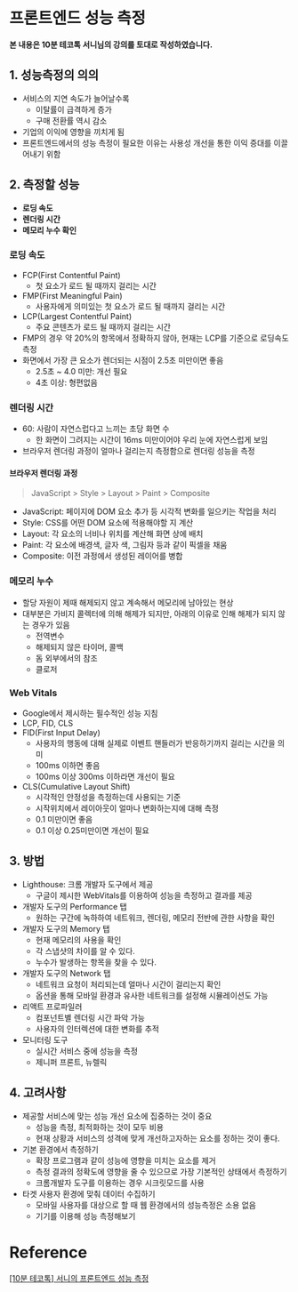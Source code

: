 

# 프론트엔드 성능 측정

**본 내용은 10분 테코톡 서니님의 강의를 토대로 작성하였습니다.**



## 1. 성능측정의 의의

* 서비스의 지연 속도가 늘어날수록
  * 이탈률이 급격하게 증가
  * 구매 전환률 역시 감소
* 기업의 이익에 영향을 끼치게 됨
* 프론트엔드에서의 성능 측정이 필요한 이유는 사용성 개선을 통한 이익 증대를 이끌어내기 위함



## 2. 측정할 성능

* **로딩 속도**
* **렌더링 시간**
* **메모리 누수 확인**



### 로딩 속도

* FCP(First Contentful Paint)
  * 첫 요소가 로드 될 때까지 걸리는 시간
* FMP(First Meaningful Pain)
  * 사용자에게 의미있는 첫 요소가 로드 될 때까지 걸리는 시간
* LCP(Largest Contentful Paint)
  * 주요 콘텐츠가 로드 될 때까지 걸리는 시간
* FMP의 경우 약 20%의 항목에서 정확하지 않아, 현재는 LCP를 기준으로 로딩속도 측정
* 화면에서 가장 큰 요소가 렌더되는 시점이 2.5초 미만이면 좋음
  * 2.5초 ~ 4.0 미만: 개선 필요
  * 4초 이상: 형편없음



### 렌더링 시간

* 60: 사람이 자연스럽다고 느끼는 초당 화면 수
  * 한 화면이 그려지는 시간이 16ms 미만이어야 우리 눈에 자연스럽게 보임
* 브라우저 렌더링 과정이 얼마나 걸리는지 측정함으로 렌더링 성능을 측정



#### 브라우저 렌더링 과정

> JavaScript > Style > Layout > Paint > Composite

* JavaScript: 페이지에 DOM 요소 추가 등 시각적 변화를 일으키는 작업을 처리
* Style: CSS를 어떤 DOM 요소에 적용해야할 지 계산
* Layout: 각 요소의 너비나 위치를 계산해 화면 상에 배치
* Paint: 각 요소에 배경색, 글자 색, 그림자 등과 같이 픽셀을 채움
* Composite: 이전 과정에서 생성된 레이어를 병합



### 메모리 누수

* 할당 자원이 제때 해제되지 않고 계속해서 메모리에 남아있는 현상
* 대부분은 가비지 콜렉터에 의해 해제가 되지만, 아래의 이유로 인해 해제가 되지 않는 경우가 있음
  * 전역변수
  * 해제되지 않은 타이머, 콜백
  * 돔 외부에서의 참조
  * 클로저



### Web Vitals

* Google에서 제시하는 필수적인 성능 지침
* LCP, FID, CLS
* FID(First Input Delay)
  * 사용자의 행동에 대해 실제로 이벤트 핸들러가 반응하기까지 걸리는 시간을 의미
  * 100ms 이하면 좋음
  * 100ms 이상 300ms 이하라면 개선이 필요
* CLS(Cumulative Layout Shift)
  * 시각적인 안정성을 측정하는데 사용되는 기준
  * 시작위치에서 레이아웃이 얼마나 변화하는지에 대해 측정
  * 0.1 미만이면 좋음
  * 0.1 이상 0.25미만이면 개선이 필요



## 3. 방법

* Lighthouse: 크롬 개발자 도구에서 제공
  * 구글이 제시한 WebVitals를 이용하여 성능을 측정하고 결과를 제공
* 개발자 도구의 Performance 탭
  * 원하는 구간에 녹하하여 네트워크, 렌더링, 메모리 전반에 관한 사항을 확인
* 개발자 도구의 Memory 탭
  * 현재 메모리의 사용을 확인
  * 각 스냅샷의 차이를 알 수 있다.
  * 누수가 발생하는 항목을 찾을 수 있다.
* 개발자 도구의 Network 탭
  * 네트워크 요청이 처리되는데 얼마나 시간이 걸리는지 확인
  * 옵션을 통해 모바일 환경과 유사한 네트워크를 설정해 시뮬레이션도 가능
* 리액트 프로파일러
  * 컴포넌트별 렌더링 시간 파악 가능
  * 사용자의 인터렉션에 대한 변화를 추적
* 모니터링 도구
  * 실시간 서비스 중에 성능을 측정
  * 제니퍼 프론트, 뉴렐릭



## 4. 고려사항

* 제공할 서비스에 맞는 성능 개선 요소에 집중하는 것이 중요
  * 성능을 측정, 최적화하는 것이 모두 비용
  * 현재 상황과 서비스의 성격에 맞게 개선하고자하는 요소를 정하는 것이 좋다.
* 기본 환경에서 측정하기
  * 확장 프로그램과 같이 성능에 영향을 미치는 요소를 제거
  * 측정 결과의 정확도에 영향을 줄 수 있으므로 가장 기본적인 상태에서 측정하기
  * 크롬개발자 도구를 이용하는 경우 시크릿모드를 사용
* 타겟 사용자 환경에 맞춰 데이터 수집하기
  * 모바일 사용자를 대상으로 할 때 웹 환경에서의 성능측정은 소용 없음
  * 기기를 이용해 성능 측정해보기

# Reference

[[10분 테코톡] 서니의 프론트엔드 성능 측정](https://www.youtube.com/watch?v=A6J74xLWqYg)